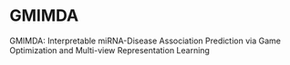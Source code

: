 # GMIMDA
GMIMDA: Interpretable miRNA-Disease Association Prediction via Game Optimization and Multi-view Representation Learning
